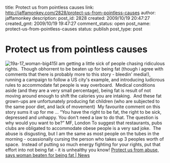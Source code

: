 title: Protect us from pointless causes
link: http://jaffamonkey.com/2828/protect-us-from-pointless-causes
author: jaffamonkey
description: 
post_id: 2828
created: 2009/10/19 20:47:27
created_gmt: 2009/10/19 19:47:27
comment_status: open
post_name: protect-us-from-pointless-causes
status: publish
post_type: post

# Protect us from pointless causes

![19a-17_woman-big415](http://blog.jaffamonkey.com/files/2009/10/19a-17_woman-big415-150x144.jpg)I am getting a little sick of people chasing ridiculous rights.  Though obhorrent to be beaten up for being fat (though i agree with comments that there is probably more to this story - bleedin' media!), running a campaign to follow a US city's example, and introducing ludicrous rules to accommodate fat people is way overboard.  Medical conditions aside (and they are a very small percentage), being fat is result of not moving around enough to shift the calories you are intaking.  And these fat grown-ups are unfortunately producing fat children (who are subjected to the same poor diet, and lack of movement)  My favourite comment on this story sums it up for me ... “You have the right to be fat, the right to be sick, depressed and unhappy. You don't need a law to do that. The question is why would you want to be?” MF, London To suggest that restaurants, pubs clubs are obligated to accommodate obese people is a very sad joke.  The abuse is disgusting, but I am the same as most people on the tubes in the morning - ocassionally cursing the person who takes up 3 peoples worth of space.  Instead of putting so much energy fighting for your rights, put that effort into not being fat - it is unhealthy you know! [Protect us from abuse, says woman beaten for being fat | News](http://www.thisislondon.co.uk/standard/article-23758001-protect-us-from-abuse-says-woman-beaten-for-being-fat.do)